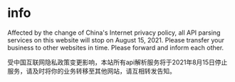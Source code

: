 # info
Affected by the change of China's Internet privacy policy, all API parsing services on this website will stop on August 15, 2021. Please transfer your business to other websites in time. Please forward and inform each other.

受中国互联网隐私政策变更影响，本站所有api解析服务将于2021年8月15日停止服务，请及时将你的业务转移至其他网站，请互相转发告知。
